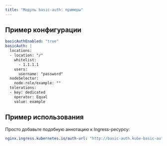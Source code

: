 ```yaml
---
title: "Модуль basic-auth: примеры"
---
```


## Пример конфигурации

```yaml
basicAuthEnabled: "true"
basicAuth: |
  locations:
  - location: "/"
    whitelist:
      - 1.1.1.1
    users:
      username: "password"
  nodeSelector:
    node-role/example: ""
  tolerations:
  - key: dedicated
    operator: Equal
    value: example
```

## Пример использования

Просто добавьте подобную аннотацию к Ingress-ресурсу:

```yaml
nginx.ingress.kubernetes.io/auth-url: "http://basic-auth.kube-basic-auth.svc.cluster.local/"
```
